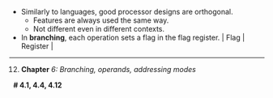 - Similarly to languages, good processor designs are orthogonal.
	- Features are always used the same way.
	- Not different even in different contexts.
- In **branching**, each operation sets a flag in the flag register.
| Flag | Register |
------









12. **Chapter** _6: Branching, operands, addressing modes_

  **# 4.1, 4.4, 4.12**